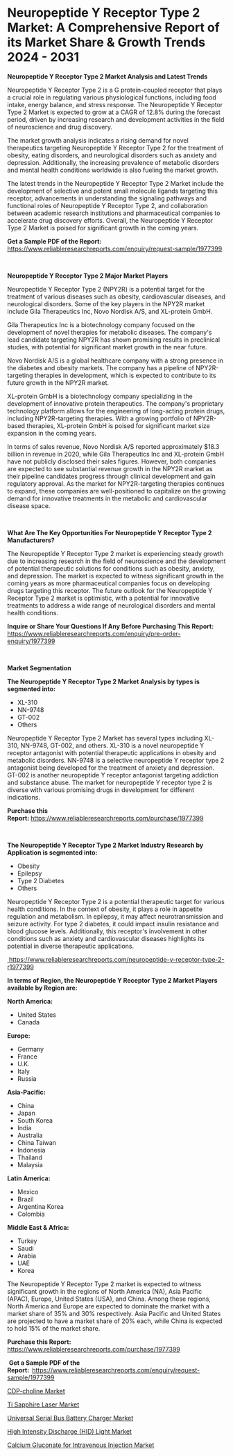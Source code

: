 <p><h1>Neuropeptide Y Receptor Type 2 Market: A Comprehensive Report of its Market Share & Growth Trends 2024 - 2031</h1></p><p><strong>Neuropeptide Y Receptor Type 2 Market Analysis and Latest Trends</strong></p>
<p><p>Neuropeptide Y Receptor Type 2 is a G protein-coupled receptor that plays a crucial role in regulating various physiological functions, including food intake, energy balance, and stress response. The Neuropeptide Y Receptor Type 2 Market is expected to grow at a CAGR of 12.8% during the forecast period, driven by increasing research and development activities in the field of neuroscience and drug discovery.</p><p>The market growth analysis indicates a rising demand for novel therapeutics targeting Neuropeptide Y Receptor Type 2 for the treatment of obesity, eating disorders, and neurological disorders such as anxiety and depression. Additionally, the increasing prevalence of metabolic disorders and mental health conditions worldwide is also fueling the market growth.</p><p>The latest trends in the Neuropeptide Y Receptor Type 2 Market include the development of selective and potent small molecule ligands targeting this receptor, advancements in understanding the signaling pathways and functional roles of Neuropeptide Y Receptor Type 2, and collaboration between academic research institutions and pharmaceutical companies to accelerate drug discovery efforts. Overall, the Neuropeptide Y Receptor Type 2 Market is poised for significant growth in the coming years.</p></p>
<p><strong>Get a Sample PDF of the Report:&nbsp;</strong> <a href="https://www.reliableresearchreports.com/enquiry/request-sample/1977399">https://www.reliableresearchreports.com/enquiry/request-sample/1977399</a></p>
<p>&nbsp;</p>
<p><strong>Neuropeptide Y Receptor Type 2 Major Market Players</strong></p>
<p><p>Neuropeptide Y Receptor Type 2 (NPY2R) is a potential target for the treatment of various diseases such as obesity, cardiovascular diseases, and neurological disorders. Some of the key players in the NPY2R market include Gila Therapeutics Inc, Novo Nordisk A/S, and XL-protein GmbH.</p><p>Gila Therapeutics Inc is a biotechnology company focused on the development of novel therapies for metabolic diseases. The company's lead candidate targeting NPY2R has shown promising results in preclinical studies, with potential for significant market growth in the near future.</p><p>Novo Nordisk A/S is a global healthcare company with a strong presence in the diabetes and obesity markets. The company has a pipeline of NPY2R-targeting therapies in development, which is expected to contribute to its future growth in the NPY2R market.</p><p>XL-protein GmbH is a biotechnology company specializing in the development of innovative protein therapeutics. The company's proprietary technology platform allows for the engineering of long-acting protein drugs, including NPY2R-targeting therapies. With a growing portfolio of NPY2R-based therapies, XL-protein GmbH is poised for significant market size expansion in the coming years.</p><p>In terms of sales revenue, Novo Nordisk A/S reported approximately $18.3 billion in revenue in 2020, while Gila Therapeutics Inc and XL-protein GmbH have not publicly disclosed their sales figures. However, both companies are expected to see substantial revenue growth in the NPY2R market as their pipeline candidates progress through clinical development and gain regulatory approval. As the market for NPY2R-targeting therapies continues to expand, these companies are well-positioned to capitalize on the growing demand for innovative treatments in the metabolic and cardiovascular disease space.</p></p>
<p>&nbsp;</p>
<p><strong>What Are The Key Opportunities For Neuropeptide Y Receptor Type 2 Manufacturers?</strong></p>
<p><p>The Neuropeptide Y Receptor Type 2 market is experiencing steady growth due to increasing research in the field of neuroscience and the development of potential therapeutic solutions for conditions such as obesity, anxiety, and depression. The market is expected to witness significant growth in the coming years as more pharmaceutical companies focus on developing drugs targeting this receptor. The future outlook for the Neuropeptide Y Receptor Type 2 market is optimistic, with a potential for innovative treatments to address a wide range of neurological disorders and mental health conditions.</p></p>
<p><strong>Inquire or Share Your Questions If Any Before Purchasing This Report:</strong> <a href="https://www.reliableresearchreports.com/enquiry/pre-order-enquiry/1977399">https://www.reliableresearchreports.com/enquiry/pre-order-enquiry/1977399</a></p>
<p>&nbsp;</p>
<p><strong>Market Segmentation</strong></p>
<p><strong>The Neuropeptide Y Receptor Type 2 Market Analysis by types is segmented into:</strong></p>
<p><ul><li>XL-310</li><li>NN-9748</li><li>GT-002</li><li>Others</li></ul></p>
<p><p>Neuropeptide Y Receptor Type 2 Market has several types including XL-310, NN-9748, GT-002, and others. XL-310 is a novel neuropeptide Y receptor antagonist with potential therapeutic applications in obesity and metabolic disorders. NN-9748 is a selective neuropeptide Y receptor type 2 antagonist being developed for the treatment of anxiety and depression. GT-002 is another neuropeptide Y receptor antagonist targeting addiction and substance abuse. The market for neuropeptide Y receptor type 2 is diverse with various promising drugs in development for different indications.</p></p>
<p><strong>Purchase this Report:&nbsp;</strong><a href="https://www.reliableresearchreports.com/purchase/1977399">https://www.reliableresearchreports.com/purchase/1977399</a></p>
<p>&nbsp;</p>
<p><strong>The Neuropeptide Y Receptor Type 2 Market Industry Research by Application is segmented into:</strong></p>
<p><ul><li>Obesity</li><li>Epilepsy</li><li>Type 2 Diabetes</li><li>Others</li></ul></p>
<p><p>Neuropeptide Y Receptor Type 2 is a potential therapeutic target for various health conditions. In the context of obesity, it plays a role in appetite regulation and metabolism. In epilepsy, it may affect neurotransmission and seizure activity. For type 2 diabetes, it could impact insulin resistance and blood glucose levels. Additionally, this receptor's involvement in other conditions such as anxiety and cardiovascular diseases highlights its potential in diverse therapeutic applications.</p></p>
<p><a href="https://www.reliableresearchreports.com/neuropeptide-y-receptor-type-2-r1977399">&nbsp;https://www.reliableresearchreports.com/neuropeptide-y-receptor-type-2-r1977399</a></p>
<p><strong>In terms of Region, the Neuropeptide Y Receptor Type 2 Market Players available by Region are:</strong></p>
<p>
    <p> <strong> North America: </strong>
        <ul>
            <li>United States</li>
            <li>Canada</li>
        </ul>
        </p> 
    <p> <strong> Europe: </strong>
        <ul>
            <li>Germany</li>
            <li>France</li>
            <li>U.K.</li>
            <li>Italy</li>
            <li>Russia</li>
        </ul>
        </p> 
    <p> <strong> Asia-Pacific: </strong>
        <ul>
            <li>China</li>
            <li>Japan</li>
            <li>South Korea</li>
            <li>India</li>
            <li>Australia</li>
            <li>China Taiwan</li>
            <li>Indonesia</li>
            <li>Thailand</li>
            <li>Malaysia</li>
        </ul>
        </p> 
    <p> <strong> Latin America: </strong>
        <ul>
            <li>Mexico</li>
            <li>Brazil</li>
            <li>Argentina Korea</li>
            <li>Colombia</li>
        </ul>
        </p> 
    <p> <strong> Middle East & Africa: </strong>
        <ul>
            <li>Turkey</li>
            <li>Saudi</li>
            <li>Arabia</li>
            <li>UAE</li>
            <li>Korea</li>
        </ul>
    </p>
    </p>
<p><p>The Neuropeptide Y Receptor Type 2 market is expected to witness significant growth in the regions of North America (NA), Asia Pacific (APAC), Europe, United States (USA), and China. Among these regions, North America and Europe are expected to dominate the market with a market share of 35% and 30% respectively. Asia Pacific and United States are projected to have a market share of 20% each, while China is expected to hold 15% of the market share.</p></p>
<p><strong>Purchase this Report: </strong><a href="https://www.reliableresearchreports.com/purchase/1977399">https://www.reliableresearchreports.com/purchase/1977399</a></p>
<p>&nbsp;<strong>Get a Sample PDF of the Report:&nbsp;&nbsp;</strong><a href="https://www.reliableresearchreports.com/enquiry/request-sample/1977399">https://www.reliableresearchreports.com/enquiry/request-sample/1977399</a></p>
<p><strong></strong></p>
<p><p><a href="https://github.com/edaunhshhs/Market-Research-Report-List-1/blob/main/cdp-choline-market.md">CDP-choline Market</a></p><p><a href="https://www.linkedin.com/pulse/global-ti-sapphire-laser-industry-research-report-competitive-gaftc?trackingId=9cOwZLtyRqyBB7RVpq0eHQ%3D%3D">Ti Sapphire Laser Market</a></p><p><a href="https://www.linkedin.com/pulse/universal-serial-bus-battery-charger-market-segmentation-geographical-7tlac?trackingId=%2F0vaedn8SB6p1BWNzJdvkw%3D%3D">Universal Serial Bus Battery Charger Market</a></p><p><a href="https://www.linkedin.com/pulse/global-high-intensity-discharge-hid-light-market-opportunities-fao0c?trackingId=WSCi%2BDiwQQysVL3yEYrXZw%3D%3D">High Intensity Discharge (HID) Light Market</a></p><p><a href="https://github.com/carolinehamilton5656/Market-Research-Report-List-1/blob/main/calcium-gluconate-for-intravenous-injection-market.md">Calcium Gluconate for Intravenous Injection Market</a></p></p>